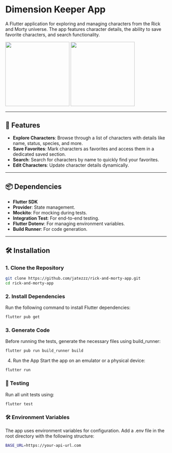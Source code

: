 # Dimension Keeper App

A Flutter application for exploring and managing characters from the Rick and Morty universe. The app features character details, the ability to save favorite characters, and search functionality.

<img src="https://github.com/user-attachments/assets/e374aa83-d613-4fe0-97e3-ddc1cbd21bd7" width="200" />

<img src="https://github.com/user-attachments/assets/7ed00d3e-dfef-4276-a544-f818308ee25b" width="200" />

---

## 🚀 Features

- **Explore Characters**: Browse through a list of characters with details like name, status, species, and more.
- **Save Favorites**: Mark characters as favorites and access them in a dedicated saved section.
- **Search**: Search for characters by name to quickly find your favorites.
- **Edit Characters**: Update character details dynamically.

---

## 📦 Dependencies

- **Flutter SDK**
- **Provider**: State management.
- **Mockito**: For mocking during tests.
- **Integration Test**: For end-to-end testing.
- **Flutter Dotenv**: For managing environment variables.
- **Build Runner**: For code generation.

---

## 🛠️ Installation

### 1. Clone the Repository
```bash
git clone https://github.com/jatezzz/rick-and-morty-app.git
cd rick-and-morty-app
```
### 2. Install Dependencies
Run the following command to install Flutter dependencies:

```bash
flutter pub get
```
### 3. Generate Code
Before running the tests, generate the necessary files using build_runner:

```bash
flutter pub run build_runner build
```
4. Run the App
Start the app on an emulator or a physical device:

```bash
flutter run
```

### 🧪 Testing
Run all unit tests using:

```bash
flutter test
```

### 🛠️ Environment Variables
The app uses environment variables for configuration. Add a .env file in the root directory with the following structure:
```bash
BASE_URL=https://your-api-url.com
```

